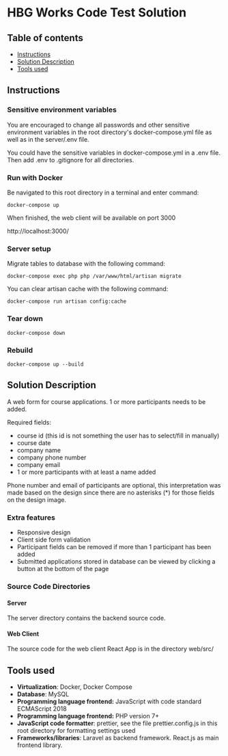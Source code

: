 # HBG Works Code Test Solution

## Table of contents

- [Instructions](#instructions)
- [Solution Description](#solution-description)
- [Tools used](#tools-used)

## Instructions

### Sensitive environment variables

You are encouraged to change all passwords and other sensitive environment variables in the root directory's docker-compose.yml file as well as in the server/.env file.

You could have the sensitive variables in docker-compose.yml in a .env file. Then add .env to .gitignore for all directories.

### Run with Docker

Be navigated to this root directory in a terminal and enter command:

`docker-compose up`

When finished, the web client will be available on port 3000

http://localhost:3000/

### Server setup

Migrate tables to database with the following command:

`docker-compose exec php php /var/www/html/artisan migrate`

You can clear artisan cache with the following command:

`docker-compose run artisan config:cache`

### Tear down

`docker-compose down`

### Rebuild

`docker-compose up --build`

## Solution Description

A web form for course applications. 1 or more participants needs to be added.

Required fields:

- course id (this id is not something the user has to select/fill in manually)
- course date
- company name
- company phone number
- company email
- 1 or more participants with at least a name added

Phone number and email of participants are optional, this interpretation was made based on the design since there are no asterisks (\*) for those fields on the design image.

### Extra features

- Responsive design
- Client side form validation
- Participant fields can be removed if more than 1 participant has been added
- Submitted applications stored in database can be viewed by clicking a button at the bottom of the page

### Source Code Directories

#### Server

The server directory contains the backend source code.

#### Web Client

The source code for the web client React App is in the directory web/src/

## Tools used

- **Virtualization**: Docker, Docker Compose
- **Database**: MySQL
- **Programming language frontend:** JavaScript with code standard ECMAScript 2018
- **Programming language frontend:** PHP version 7+
- **JavaScript code formatter**: prettier, see the file prettier.config.js in this root directory for formatting settings used
- **Frameworks/libraries**: Laravel as backend framework. React.js as main frontend library.

